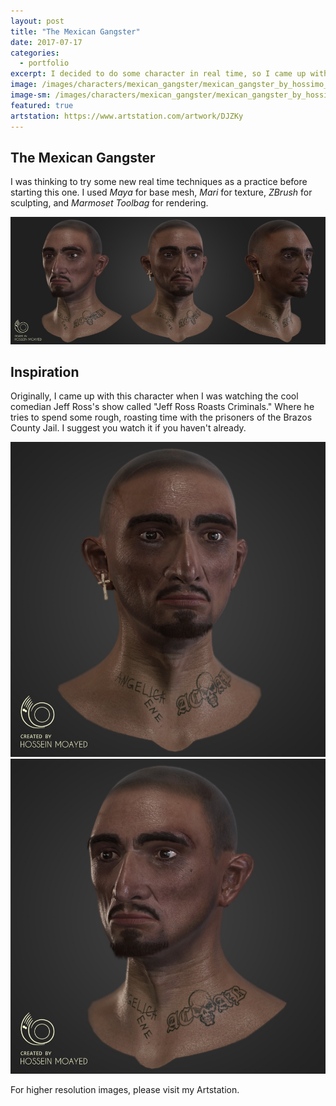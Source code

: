 ```yaml
---
layout: post
title: "The Mexican Gangster"
date: 2017-07-17
categories:
  - portfolio
excerpt: I decided to do some character in real time, so I came up with this fellow prisoner!
image: /images/characters/mexican_gangster/mexican_gangster_by_hossimo_head_right.png
image-sm: /images/characters/mexican_gangster/mexican_gangster_by_hossimo_head_right.png
featured: true
artstation: https://www.artstation.com/artwork/DJZKy
---
```



## The Mexican Gangster


I was thinking to try some new real time techniques as a practice before starting this one. I used *Maya* for base mesh, *Mari* for texture, *ZBrush* for sculpting, and *Marmoset Toolbag* for rendering.

<img src="/images/characters/mexican_gangster/mexican_gangster_by_hossimo_head_all.png" alt="mexican_gangster_by_hossimo_head_all" style="max-width:100%;height:auto">

## Inspiration

Originally, I came up with this character when I was watching the cool comedian Jeff Ross's show called "Jeff Ross Roasts Criminals." Where he tries to spend some rough, roasting time with the prisoners of the Brazos County Jail. I suggest you watch it if you haven't already.


<img src="/images/characters/mexican_gangster/mexican_gangster_by_hossimo_head_front.png" alt="mexican_gangster_by_hossimo_head_front" style="max-width:100%;height:auto">
<img src="/images/characters/mexican_gangster/mexican_gangster_by_hossimo_head_left.png" alt="mexican_gangster_by_hossimo_head_left" style="max-width:100%;height:auto">


For higher resolution images, please visit my Artstation.